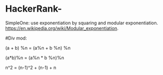 # HackerRank-
SimpleOne: use exponentiation by squaring and modular exponentiation.
https://en.wikipedia.org/wiki/Modular_exponentiation.

#Div mod:

(a + b) %n = (a%n + b %n) %n


(a*b)%n = (a%n * b %n)%n


n^2 = (n-1)^2 + (n-1) + n



